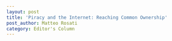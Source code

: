 ```yaml
---
layout: post
title: 'Piracy and the Internet: Reaching Common Ownership'
post_author: Matteo Rosati
category: Editor's Column
---
```

